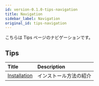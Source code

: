 ```yaml
---
id: version-0.1.0-tips-navigation
title: Navigation
sidebar_label: Navigation
original_id: tips-navigation
---
```


こちらは Tips ページのナビゲーションです。

## Tips

| Title | Description |
| :--- | :--- |
| [Installation](../tips/installation) | インストール方法の紹介 |
